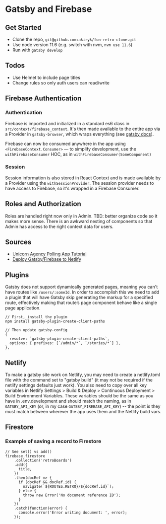 # Gatsby and Firebase

## Get Started
* Clone the repo, `git@github.com:akiryk/fun-retro-clone.git`
* Use node version 11.6 (e.g. switch with nvm, `nvm use 11.6`)
* Run with `gatsby develop`

## Todos
* Use Helmet to include page titles
* Change rules so only auth users can read/write

## Firebase Authentication

### Authentication
Firebase is imported and initialized in a standard es6 class in `src/context/firebase_context`.
It's then made available to the entire app via a Provider in `gatsby-browser`, which wraps everything (see [gatsby docs](https://www.gatsbyjs.org/blog/2019-01-31-using-react-context-api-with-gatsby/)).

Firebase can now be consumed anywhere in the app using `<FirebaseContext.Consumer>` — to simplify development, use the `withFirebaseConsumer` HOC, as in `withFirebaseConsumer(SomeComponent)`

### Session
Session information is also stored in React Context and is made available by a Provider using the `withSessionProvider`.
The session provider needs to have access to Firebase, so it's wrapped in a Firebase Consumer.

## Roles and Authorization
Roles are handled right now only in Admin. TBD: better organize code so it makes more sense. There is an awkward nesting of components so that Admin has access to the right context data for users.

## Sources
* [Unicorn Agency Polling App Tutorial](https://medium.com/@UnicornAgency/jamstack-pwa-lets-build-a-polling-app-with-gatsby-js-firebase-and-styled-components-pt-2-9044534ea6bc )
* [Deploy Gatsby/Firebase to Netlify](https://www.dajocarter.com/posts/upload-firebase-storage-gatsby-netlify/)

## Plugins
Gatsby does not support dynamically generated pages, meaning you can't have routes like `/users/:someId`. In order to accomplish this we need to add a plugin that will have Gatsby skip generating the markup for a specified route, effectively making that route’s page component behave like a single page application.

```
// First, install the plugin
npm install gatsby-plugin-create-client-paths

// Then update gatsby-config
{
  resolve: `gatsby-plugin-create-client-paths`,
  options: { prefixes: [`/admin/*`, `/stories/*`] },
},
```

## Netlify
To make a gatsby site work on Netlify, you may need to create a netlify.toml file with the command set to "gatsby build" (it may not be required if the netlify settings defaults just work). You also need to copy over all key variables in Netlify Settings > Build & Deploy > Continuous Deployment > Build Environment Variables.
These variables should be the same as you have in .env.development and should match the naming, as in `GATSBY_API_KEY` (or, in my case `GATSBY_FIREBASE_API_KEY`) -- the point is they must match between wherever the app uses them and the Netlify build vars.

## Firestore
### Example of saving a record to Firestore
```
// See set() vs add()
firebase.firestore
    .collection('retroBoards')
    .add({
      title,
    })
    .then(docRef => {
      if (docRef && docRef.id) {
        navigate(`${ROUTES.RETRO}/${docRef.id}`);
      } else {
        throw new Error('No document reference ID');
      }
    })
    .catch(function(error) {
      console.error('Error writing document: ', error);
    });
  ```
